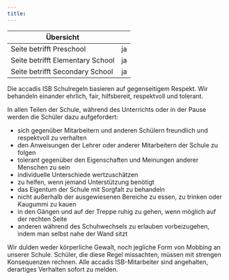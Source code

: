```yaml
---
title: 
---
```

| Übersicht | |
| --- | --- |
| Seite betrifft Preschool | ja |
| Seite betrifft Elementary School | ja |
| Seite betrifft Secondary School | ja |

Die accadis ISB Schulregeln basieren auf gegenseitigem Respekt. Wir behandeln einander ehrlich, fair, hilfsbereit, respektvoll und tolerant.

In allen Teilen der Schule, während des Unterrichts oder in der Pause werden die Schüler dazu aufgefordert:

-   sich gegenüber Mitarbeitern und anderen Schülern freundlich und respektvoll zu verhalten
-   den Anweisungen der Lehrer oder anderer Mitarbeitern der Schule zu folgen
-   tolerant gegenüber den Eigenschaften und Meinungen anderer Menschen zu sein
-   individuelle Unterschiede wertzuschätzen
-   zu helfen, wenn jemand Unterstützung benötigt
-   das Eigentum der Schule mit Sorgfalt zu behandeln
-   nicht außerhalb der ausgewiesenen Bereiche zu essen, zu trinken oder Kaugummi zu kauen
-   in den Gängen und auf der Treppe ruhig zu gehen, wenn möglich auf der rechten Seite
-   anderen während des Schuhwechsels zu erlauben vorbeizugehen, indem man selbst nahe der Wand sitzt

Wir dulden weder körperliche Gewalt, noch jegliche Form von Mobbing an unserer Schule. Schüler, die diese Regel missachten, müssen mit strengen Konsequenzen rechnen. Alle accadis ISB-Mitarbeiter sind angehalten, derartiges Verhalten sofort zu melden.